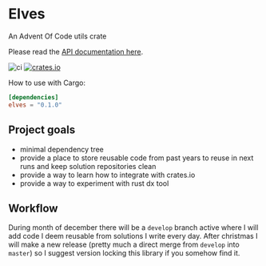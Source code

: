 # Elves

An Advent Of Code utils crate

Please read the [API documentation here](https://docs.rs/elves/).

![ci](https://github.com/janezicmatej/elves/actions/workflows/ci.yml/badge.svg)
[![crates.io](https://img.shields.io/crates/v/elves.svg)](https://crates.io/crates/elves)

How to use with Cargo:

```toml
[dependencies]
elves = "0.1.0"
```

## Project goals

- minimal dependency tree
- provide a place to store reusable code from past years to reuse in next runs and keep solution repositories clean
- provide a way to learn how to integrate with crates.io
- provide a way to experiment with rust dx tool

## Workflow

During month of december there will be a `develop` branch active where I will add code I deem reusable from solutions I write every day. After christmas I will make a new release (pretty much a direct merge from `develop` into `master`) so I suggest version locking this library if you somehow find it.
